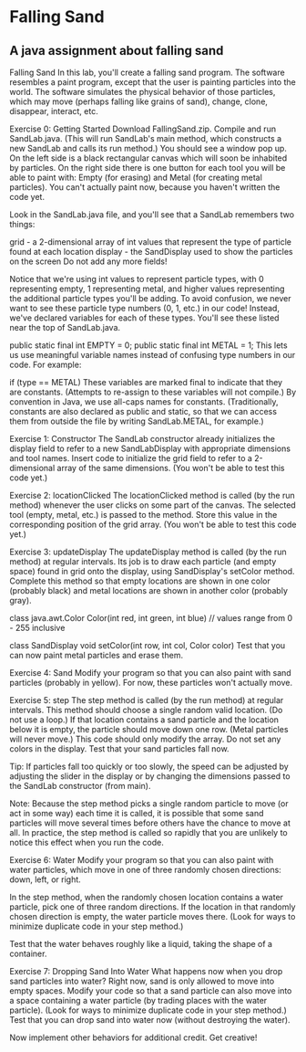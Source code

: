 # Falling Sand
## A java assignment about falling sand

Falling Sand
In this lab, you'll create a falling sand program. The software resembles a paint program, except that the user is painting particles into the world. The software simulates the physical behavior of those particles, which may move (perhaps falling like grains of sand), change, clone, disappear, interact, etc.

Exercise 0: Getting Started
Download FallingSand.zip. Compile and run SandLab.java. (This will run SandLab's main method, which constructs a new SandLab and calls its run method.) You should see a window pop up. On the left side is a black rectangular canvas which will soon be inhabited by particles. On the right side there is one button for each tool you will be able to paint with: Empty (for erasing) and Metal (for creating metal particles). You can't actually paint now, because you haven't written the code yet.

Look in the SandLab.java file, and you'll see that a SandLab remembers two things:

grid - a 2-dimensional array of int values that represent the type of particle found at each location
display - the SandDisplay used to show the particles on the screen
Do not add any more fields!

Notice that we're using int values to represent particle types, with 0 representing empty, 1 representing metal, and higher values representing the additional particle types you'll be adding. To avoid confusion, we never want to see these particle type numbers (0, 1, etc.) in our code! Instead, we've declared variables for each of these types. You'll see these listed near the top of SandLab.java.

public static final int EMPTY = 0;
public static final int METAL = 1;
This lets us use meaningful variable names instead of confusing type numbers in our code. For example:

if (type == METAL)
These variables are marked final to indicate that they are constants. (Attempts to re-assign to these variables will not compile.) By convention in Java, we use all-caps names for constants. (Traditionally, constants are also declared as public and static, so that we can access them from outside the file by writing SandLab.METAL, for example.)

Exercise 1: Constructor
The SandLab constructor already initializes the display field to refer to a new SandLabDisplay with appropriate dimensions and tool names. Insert code to initialize the grid field to refer to a 2-dimensional array of the same dimensions. (You won't be able to test this code yet.)

Exercise 2: locationClicked
The locationClicked method is called (by the run method) whenever the user clicks on some part of the canvas. The selected tool (empty, metal, etc.) is passed to the method. Store this value in the corresponding position of the grid array. (You won't be able to test this code yet.)

Exercise 3: updateDisplay
The updateDisplay method is called (by the run method) at regular intervals. Its job is to draw each particle (and empty space) found in grid onto the display, using SandDisplay's setColor method. Complete this method so that empty locations are shown in one color (probably black) and metal locations are shown in another color (probably gray).

class java.awt.Color
Color(int red, int green, int blue) // values range from 0 - 255 inclusive

class SandDisplay
void setColor(int row, int col, Color color)
Test that you can now paint metal particles and erase them.

Exercise 4: Sand
Modify your program so that you can also paint with sand particles (probably in yellow). For now, these particles won't actually move.

Exercise 5: step
The step method is called (by the run method) at regular intervals. This method should choose a single random valid location. (Do not use a loop.) If that location contains a sand particle and the location below it is empty, the particle should move down one row. (Metal particles will never move.) This code should only modify the array. Do not set any colors in the display. Test that your sand particles fall now.

Tip: If particles fall too quickly or too slowly, the speed can be adjusted by adjusting the slider in the display or by changing the dimensions passed to the SandLab constructor (from main).

Note: Because the step method picks a single random particle to move (or act in some way) each time it is called, it is possible that some sand particles will move several times before others have the chance to move at all. In practice, the step method is called so rapidly that you are unlikely to notice this effect when you run the code.

Exercise 6: Water
Modify your program so that you can also paint with water particles, which move in one of three randomly chosen directions: down, left, or right.

In the step method, when the randomly chosen location contains a water particle, pick one of three random directions. If the location in that randomly chosen direction is empty, the water particle moves there. (Look for ways to minimize duplicate code in your step method.)

Test that the water behaves roughly like a liquid, taking the shape of a container.

Exercise 7: Dropping Sand Into Water
What happens now when you drop sand particles into water? Right now, sand is only allowed to move into empty spaces. Modify your code so that a sand particle can also move into a space containing a water particle (by trading places with the water particle). (Look for ways to minimize duplicate code in your step method.) Test that you can drop sand into water now (without destroying the water).

Now implement other behaviors for additional credit. Get creative!
